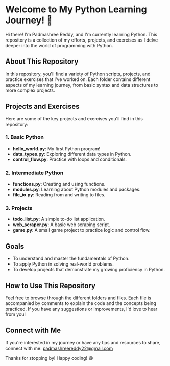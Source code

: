 # Welcome to My Python Learning Journey! 🐍

Hi there! I'm Padmashree Reddy, and I'm currently learning Python. This repository is a collection of my efforts, projects, and exercises as I delve deeper into the world of programming with Python.

## About This Repository

In this repository, you'll find a variety of Python scripts, projects, and practice exercises that I've worked on. Each folder contains different aspects of my learning journey, from basic syntax and data structures to more complex projects.

## Projects and Exercises

Here are some of the key projects and exercises you'll find in this repository:

### 1. Basic Python
- **hello_world.py**: My first Python program!
- **data_types.py**: Exploring different data types in Python.
- **control_flow.py**: Practice with loops and conditionals.

### 2. Intermediate Python
- **functions.py**: Creating and using functions.
- **modules.py**: Learning about Python modules and packages.
- **file_io.py**: Reading from and writing to files.

### 3. Projects
- **todo_list.py**: A simple to-do list application.
- **web_scraper.py**: A basic web scraping script.
- **game.py**: A small game project to practice logic and control flow.

## Goals

- To understand and master the fundamentals of Python.
- To apply Python in solving real-world problems.
- To develop projects that demonstrate my growing proficiency in Python.

## How to Use This Repository

Feel free to browse through the different folders and files. Each file is accompanied by comments to explain the code and the concepts being practiced. If you have any suggestions or improvements, I'd love to hear from you!

## Connect with Me

If you're interested in my journey or have any tips and resources to share, connect with me: padmashreereddy22@gmail.com

Thanks for stopping by! Happy coding! 😄


